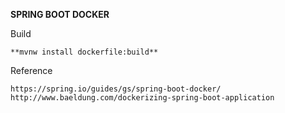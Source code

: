 **SPRING BOOT DOCKER**




Build

`**mvnw install dockerfile:build**`





Reference 

`https://spring.io/guides/gs/spring-boot-docker/
http://www.baeldung.com/dockerizing-spring-boot-application`